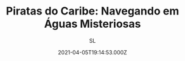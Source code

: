 ---
id: '496b2b71-7c9e-4392-9325-5de6d834cdce'
type: 'movie' # Filme, Série, Anime
title: "Piratas do Caribe: Navegando em Águas Misteriosas"
synopsis: ["O capitão Jack Sparrow (Johnny Depp) vai até Londres para resgatar Gibbs (Kevin McNally), integrante de sua tripulação no Pérola Negra. Lá ele descobre que alguém está usando seu nome para conseguir marujos em uma viagem rumo à Fonte da Juventude. Sparrow investiga e logo percebe que Angelica (Penélope Cruz), um antigo caso que balançou seu coração, é a responsável pela farsa. Ela é filha do lendário pirata Barba Negra (Ian McShane), que está com os dias contados. Desta forma, Angelica quer encontrar a Fonte da Juventude para que seu pai tenha mais alguns anos de vida. No encalço deles está o capitão Barbossa (Geoffrey Rush), que agora trabalha para o império britânico.",
]
originalTitle: "Pirates of the Caribbean: On Stranger Tides"
date: '2021-04-05T19:14:53.000Z'
update: '2021-04-05T19:14:53.000Z'
releaseDate: '2011-05-14T03:00:00.000Z'
imdb:
  rating: '6.6' # 8.5
  id: '' # tt0470752
duration: '2h 16m'
trailer:
  urls: [
    'jyKdKEzlGyo',
  ]
tags: ['720p']
genre: ['Ação', 'Aventura', 'Fantasia'] #
quality: 'BluRay' # BluRay, WEB-DL, HDTV, WEB-DL4K, WEB-DLe
format: 'MP4' # MKV, MP4, TS
audio: 'Português' # Dublado, Legendado, Dual Audio, Dub & Leg
subtitle: 'SL' # Português, inglês,
size: '1.41 GB' # 4.8 GB
audioQuality: 10
videoQuality: 10
directors: []
#  - name: 'Lana Wachowski'
#    image: ''
#  - name: 'Lilly Wachowski'
#    image: ''
cast: []
#  - name: 'Keanu Reeves'
#    image: ''
#    characterName: 'Neo'
writers: []
#  - name: ''
#    image: ''
maturityRating:
  age: '' # L , 10, 12, 14, 16, 18
  topics: [''] # Violence, Illegal drugs, Inappropriate Language, Legal Drugs, Sexual Content, Extreme Violence
###########################################
download:
  
  - url: 'magnet:?xt=urn:btih:ddc18f31e1742dd0560db54a1bba5380fb52da6a'
    resolution: '720p' # 720p, 1080p, 4K,
    audio: 'Dual Áudio' # Dublado, Legendado, Dual Audio
    size: '' # 4.8 GB
    quality: '' # BluRay, WEB-DL
    format: '' # MKV
images:
  cover: '/assets/movies/piratas-do-caribe-navegando-em-aguas-misteriosas.jpg'
  background: '/assets/movies/'
---